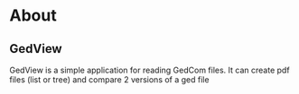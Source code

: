 # About #

## GedView ##

GedView is a simple application for reading GedCom files.
It can create pdf files (list or tree) and compare 2 versions of a ged file